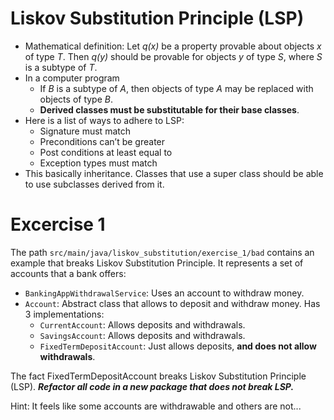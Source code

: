 # Liskov Substitution Principle (LSP)

* Mathematical definition: Let *q(x)* be a property provable about objects *x* of type *T*. Then *q(y)* should be provable for objects *y* of type *S*, where *S* is a subtype of *T*.
* In a computer program
    * If *B* is a subtype of *A*, then objects of type *A* may be replaced with objects of type *B*.
    * **Derived classes must be substitutable for their base classes**.
* Here is a list of ways to adhere to LSP:
    * Signature must match
    * Preconditions can’t be greater
    * Post conditions at least equal to
    * Exception types must match
* This basically inheritance. Classes that use a super class should be able to use subclasses derived from it.


# Excercise 1

The path `src/main/java/liskov_substitution/exercise_1/bad` contains an example that breaks
Liskov Substitution Principle. It represents a set of accounts that a bank offers:

* `BankingAppWithdrawalService`: Uses an account to withdraw money.
* `Account`: Abstract class that allows to deposit and withdraw money. Has 3 implementations:
  * `CurrentAccount`: Allows deposits and withdrawals.
  * `SavingsAccount`: Allows deposits and withdrawals.
  * `FixedTermDepositAccount`: Just allows deposits, **and does not allow withdrawals**.

The fact FixedTermDepositAccount breaks Liskov Substitution Principle (LSP). 
**_Refactor all code in a new package that does not break LSP._**

Hint: It feels like some accounts are withdrawable and others are not...